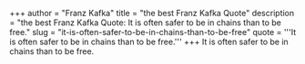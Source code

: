 +++
author = "Franz Kafka"
title = "the best Franz Kafka Quote"
description = "the best Franz Kafka Quote: It is often safer to be in chains than to be free."
slug = "it-is-often-safer-to-be-in-chains-than-to-be-free"
quote = '''It is often safer to be in chains than to be free.'''
+++
It is often safer to be in chains than to be free.
